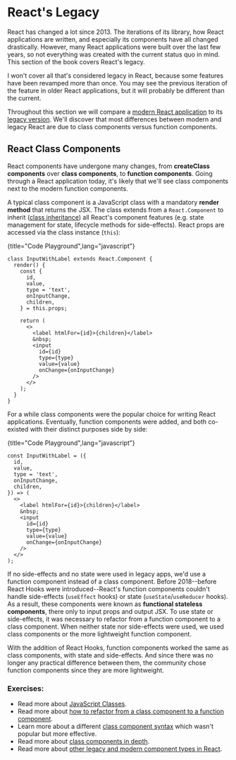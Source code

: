 # React's Legacy

React has changed a lot since 2013. The iterations of its library, how React applications are written, and especially its components have all changed drastically. However, many React applications were built over the last few years, so not everything was created with the current status quo in mind. This section of the book covers React's legacy.

I won't cover all that's considered legacy in React, because some features have been revamped more than once. You may see the previous iteration of the feature in older React applications, but it will probably be different than the current.

Throughout this section we will compare a [modern React application](https://codesandbox.io/s/github/the-road-to-learn-react/hacker-stories/tree/hs/react-modern-final) to its [legacy version](https://codesandbox.io/s/github/the-road-to-learn-react/hacker-stories/tree/hs/react-legacy). We'll discover that most differences between modern and legacy React are due to class components versus function components.

## React Class Components

React components have undergone many changes, from **createClass components** over **class components**, to **function components**. Going through a React application today, it's likely that we'll see class components next to the modern function components.

A typical class component is a JavaScript class with a mandatory **render method** that returns the JSX. The class extends from a `React.Component` to inherit ([class inheritance](https://en.wikipedia.org/wiki/Inheritance_(object-oriented_programming))) all React's component features (e.g. state management for state, lifecycle methods for side-effects). React props are accessed via the class instance (`this`):

{title="Code Playground",lang="javascript"}
~~~~~~~
class InputWithLabel extends React.Component {
  render() {
    const {
      id,
      value,
      type = 'text',
      onInputChange,
      children,
    } = this.props;

    return (
      <>
        <label htmlFor={id}>{children}</label>
        &nbsp;
        <input
          id={id}
          type={type}
          value={value}
          onChange={onInputChange}
        />
      </>
    );
  }
}
~~~~~~~

For a while class components were the popular choice for writing React applications. Eventually, function components were added, and both co-existed with their distinct purposes side by side:

{title="Code Playground",lang="javascript"}
~~~~~~~
const InputWithLabel = ({
  id,
  value,
  type = 'text',
  onInputChange,
  children,
}) => (
  <>
    <label htmlFor={id}>{children}</label>
    &nbsp;
    <input
      id={id}
      type={type}
      value={value}
      onChange={onInputChange}
    />
  </>
);
~~~~~~~

If no side-effects and no state were used in legacy apps, we'd use a function component instead of a class component. Before 2018--before React Hooks were introduced--React's function components couldn't handle side-effects (`useEffect` hooks) or state (`useState`/`useReducer` hooks). As a result, these components were known as **functional stateless components**,  there only to input props and output JSX. To use state or side-effects, it was necessary to refactor from a function component to a class component. When neither state nor side-effects were used, we used class components or the more lightweight function component.

With the addition of React Hooks, function components worked the same as class components, with state and side-effects. And since there was no longer any practical difference between them, the community chose function components since they are more lightweight.

### Exercises:

* Read more about [JavaScript Classes](https://developer.mozilla.org/en-US/docs/Web/JavaScript/Reference/Classes).
* Read more about [how to refactor from a class component to a function component](https://www.robinwieruch.de/react-hooks-migration).
* Learn more about a different [class component syntax](https://github.com/the-road-to-learn-react/react-alternative-class-component-syntax) which wasn't popular but more effective.
* Read more about [class components in depth](https://reactjs.org/docs/react-component.html).
* Read more about [other legacy and modern component types in React](https://www.robinwieruch.de/react-component-types).
